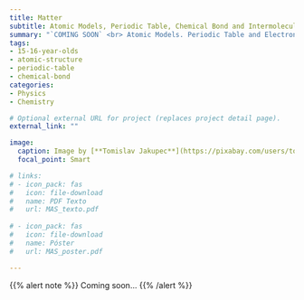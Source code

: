 ```yaml
---
title: Matter
subtitle: Atomic Models, Periodic Table, Chemical Bond and Intermolecular Forces
summary: "`COMING SOON` <br> Atomic Models. Periodic Table and Electronic Configuration. Chemical Bond. Intermolecular Forces."
tags:
- 15-16-year-olds
- atomic-structure
- periodic-table
- chemical-bond
categories:
- Physics
- Chemistry

# Optional external URL for project (replaces project detail page).
external_link: ""

image:
  caption: Image by [**Tomislav Jakupec**](https://pixabay.com/users/tommyvideo-3092371/) on [Pixabay](https://pixabay.com/)
  focal_point: Smart

# links:
# - icon_pack: fas
#   icon: file-download
#   name: PDF Texto
#   url: MAS_texto.pdf
  
# - icon_pack: fas
#   icon: file-download
#   name: Póster
#   url: MAS_poster.pdf

---
```


{{% alert note %}}
Coming soon...
{{% /alert %}}